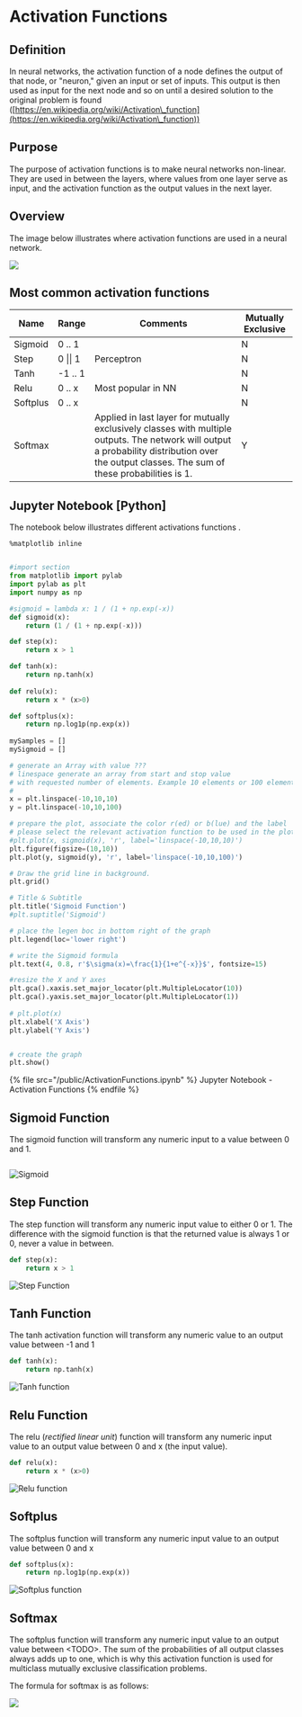 # Activation Functions

## Definition

In neural networks, the activation function of a node defines the output of that node, or "neuron," given an input or set of inputs. This output is then used as input for the next node and so on until a desired solution to the original problem is found ([https://en.wikipedia.org/wiki/Activation\_function](https://en.wikipedia.org/wiki/Activation\_function))

## Purpose

The purpose of activation functions is to make neural networks non-linear. They are used in between the layers, where values from one layer serve as input, and the activation function as the output values in the next layer.

## Overview

The image below illustrates where activation functions are used in a neural network.&#x20;

![](</public/image(8).png>)

## Most common activation functions

| Name     | Range    | Comments                                                                                                                                                                                       | Mutually Exclusive  |
| -------- | -------- | ---------------------------------------------------------------------------------------------------------------------------------------------------------------------------------------------- | ------------------- |
| Sigmoid  | 0 .. 1   |                                                                                                                                                                                                | N                   |
| Step     | 0 \|\| 1 | Perceptron                                                                                                                                                                                     | N                   |
| Tanh     | -1 .. 1  |                                                                                                                                                                                                | N                   |
| Relu     | 0 .. x   | Most popular in NN                                                                                                                                                                             | N                   |
| Softplus | 0 .. x   |                                                                                                                                                                                                | N                   |
| Softmax  |          | Applied in last layer for mutually exclusively classes with multiple outputs. The network will output a probability distribution over the output classes. The sum of these probabilities is 1. | Y                   |

## Jupyter Notebook \[Python]

The notebook below illustrates different activations functions .

```
%matplotlib inline
```

```python

#import section
from matplotlib import pylab
import pylab as plt
import numpy as np

#sigmoid = lambda x: 1 / (1 + np.exp(-x))
def sigmoid(x):
    return (1 / (1 + np.exp(-x)))

def step(x):
    return x > 1

def tanh(x):
    return np.tanh(x)
    
def relu(x):
    return x * (x>0)

def softplus(x):
    return np.log1p(np.exp(x))
    
mySamples = []
mySigmoid = []

# generate an Array with value ???
# linespace generate an array from start and stop value
# with requested number of elements. Example 10 elements or 100 elements.
# 
x = plt.linspace(-10,10,10)
y = plt.linspace(-10,10,100)

# prepare the plot, associate the color r(ed) or b(lue) and the label 
# please select the relevant activation function to be used in the plot method.
#plt.plot(x, sigmoid(x), 'r', label='linspace(-10,10,10)')
plt.figure(figsize=(10,10))
plt.plot(y, sigmoid(y), 'r', label='linspace(-10,10,100)')

# Draw the grid line in background.
plt.grid()

# Title & Subtitle
plt.title('Sigmoid Function')
#plt.suptitle('Sigmoid')

# place the legen boc in bottom right of the graph
plt.legend(loc='lower right')

# write the Sigmoid formula
plt.text(4, 0.8, r'$\sigma(x)=\frac{1}{1+e^{-x}}$', fontsize=15)

#resize the X and Y axes
plt.gca().xaxis.set_major_locator(plt.MultipleLocator(10))
plt.gca().yaxis.set_major_locator(plt.MultipleLocator(1))
 
# plt.plot(x)
plt.xlabel('X Axis')
plt.ylabel('Y Axis')


# create the graph
plt.show()
```

{% file src="/public/ActivationFunctions.ipynb" %}
Jupyter Notebook - Activation Functions
{% endfile %}

## Sigmoid Function

The sigmoid function will transform any numeric input to a value between 0 and 1.&#x20;

```python
```

![Sigmoid](</public/image (4).png>)

## Step Function

The step function will transform any numeric input value to either 0 or 1. The difference with the sigmoid function is that the returned value is always 1 or 0, never a value in between.

```python
def step(x):
    return x > 1
```

![Step Function](</public/image (29).png>)

## Tanh Function

The tanh activation function will transform any numeric value to an output value between -1 and 1

```python
def tanh(x):
    return np.tanh(x)
```

![Tanh function](</public/image (15).png>)

## Relu Function

The relu (_rectified linear unit_) function will transform any numeric input value to an output value between 0 and x (the input value).

```python
def relu(x):
    return x * (x>0)
```

![Relu function](</public/image (31).png>)

## Softplus

The softplus function will transform any numeric input value to an output value between 0 and x

```python
def softplus(x):
    return np.log1p(np.exp(x))
```

![Softplus function](</public/image (7).png>)

## Softmax

The softplus function will transform any numeric input value to an output value between \<TODO>. The sum of the probabilities of all output classes always adds up to one, which is why this activation function is used for multiclass mutually exclusive classification problems.

The formula for softmax is as follows:

![](</public/image (22).png>)

